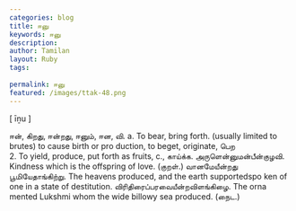 ```yaml
---
categories: blog
title: ஈனு
keywords: ஈனு
description: 
author: Tamilan
layout: Ruby
tags: 
 
permalink: ஈனு
featured: /images/ttak-48.png
---
```

  
[ īṉu ]  
  
ஈன், கிறது, ஈன்றது, ஈனும், ஈன, வி. a. To bear, bring forth. (usually limited to brutes) to cause birth or pro duction, to beget, originate, பெற  
2. To yield, produce, put forth as fruits, c., காய்க்க. அருளென்னுமன்பீன்குழவி. Kindness which is the offspring of love. (குறள்.) வானமேயீன்றது பூமியேதாங்கிற்று. The heavens produced, and the earth supportedspo ken of one in a state of destitution. விரிதிரைப்பரவையீன்றவிளங்கிழை. The orna mented Lukshmi whom the wide billowy sea produced. (நைட.)